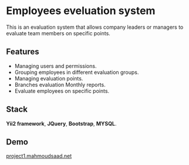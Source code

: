 # Employees eveluation system
This is an evaluation system that allows company leaders or managers to evaluate team members on specific points.

## Features
- Managing users and permissions.
- Grouping employees in different evaluation groups.
- Managing evaluation points.
- Branches evaluation Monthly reports.
- Evaluate employees on specific points.

## Stack
**Yii2 framework**, **JQuery**, **Bootstrap**, **MYSQL**.

## Demo
[project1.mahmoudsaad.net](http://project1.mahmoudsaad.net)
